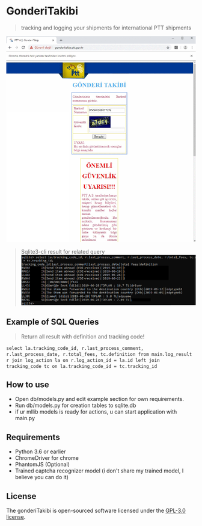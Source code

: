 # GonderiTakibi
> tracking and logging your shipments for international PTT shipments 

![Screenshot](https://raw.githubusercontent.com/Shavell/repo-assets/master/gonderiTakibi/tracking.gif)

> Sqlite3-cli result for related query 
![SQLOUTPUT](https://raw.githubusercontent.com/Shavell/repo-assets/master/gonderiTakibi/sqlite-cli.PNG)

## Example of SQL Queries

> Return all result with definition and tracking code!

```` 
select la.tracking_code_id, r.last_process_comment, r.last_process_date, r.total_fees, tc.definition from main.log_result r join log_action la on r.log_action_id = la.id left join tracking_code tc on la.tracking_code_id = tc.tracking_id
````
## How to use

 - Open db/models.py and edit example section for own requirements.
 - Run db/models.py for creation tables to sqlite.db
 - if ur mllib models is ready for actions, u can start application with main.py


## Requirements
- Python 3.6 or earlier
- ChromeDriver for chrome
- PhantomJS (Optional)
- Trained captcha recognizer model (i don't share my trained model, I believe you can do it)


## License

The gonderiTakibi is open-sourced software licensed under the [GPL-3.0 license](https://opensource.org/licenses/MIT).
